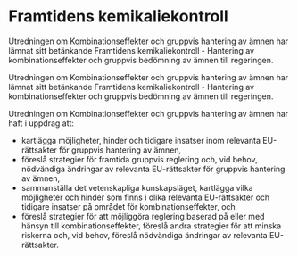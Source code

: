 # Framtidens kemikaliekontroll

Utredningen om Kombinationseffekter och gruppvis hantering av ämnen har lämnat sitt betänkande Framtidens kemikaliekontroll - Hantering av kombinationseffekter och gruppvis bedömning av ämnen till regeringen.

Utredningen om Kombinationseffekter och gruppvis hantering av ämnen har lämnat sitt betänkande Framtidens kemikaliekontroll - Hantering av kombinationseffekter och gruppvis bedömning av ämnen till regeringen.

Utredningen om Kombinationseffekter och gruppvis hantering av ämnen har haft i uppdrag att:

* kartlägga möjligheter, hinder och tidigare insatser inom relevanta
EU-rättsakter för gruppvis hantering av ämnen,
* föreslå strategier för framtida gruppvis reglering och, vid behov, nödvändiga ändringar av relevanta EU-rättsakter för gruppvis hantering av ämnen,
* sammanställa det vetenskapliga kunskapsläget, kartlägga vilka möjligheter och hinder som finns i olika relevanta EU-rättsakter och tidigare insatser på området för kombinationseffekter, och
* föreslå strategier för att möjliggöra reglering baserad på eller med hänsyn till kombinationseffekter, föreslå andra strategier för att minska riskerna och, vid behov, föreslå nödvändiga ändringar av relevanta EU-rättsakter.

